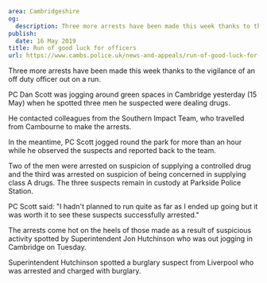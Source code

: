 ```yaml
area: Cambridgeshire
og:
  description: Three more arrests have been made this week thanks to the vigilance of an off duty officer out on a run.
publish:
  date: 16 May 2019
title: Run of good luck for officers
url: https://www.cambs.police.uk/news-and-appeals/run-of-good-luck-for-officers
```

Three more arrests have been made this week thanks to the vigilance of an off duty officer out on a run.

PC Dan Scott was jogging around green spaces in Cambridge yesterday (15 May) when he spotted three men he suspected were dealing drugs.

He contacted colleagues from the Southern Impact Team, who travelled from Cambourne to make the arrests.

In the meantime, PC Scott jogged round the park for more than an hour while he observed the suspects and reported back to the team.

Two of the men were arrested on suspicion of supplying a controlled drug and the third was arrested on suspicion of being concerned in supplying class A drugs. The three suspects remain in custody at Parkside Police Station.

PC Scott said: "I hadn't planned to run quite as far as I ended up going but it was worth it to see these suspects successfully arrested."

The arrests come hot on the heels of those made as a result of suspicious activity spotted by Superintendent Jon Hutchinson who was out jogging in Cambridge on Tuesday.

Superintendent Hutchinson spotted a burglary suspect from Liverpool who was arrested and charged with burglary.
